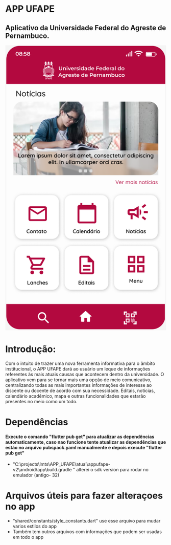 # APP UFAPE

## Aplicativo da Universidade Federal do Agreste de Pernambuco.


![Alt text](image.png)

# Introdução:

<p>Com o intuito de trazer uma nova ferramenta informativa para o âmbito institucional, o APP UFAPE dará ao usuário um leque de informações referentes às mais atuais causas que acontecem dentro da universidade. O aplicativo vem para se tornar mais uma opção de meio comunicativo, centralizando todas as mais importantes informações de interesse ao discente ou docente de acordo com sua necessidade. Editais, notícias, calendário acadêmico, mapa e outras funcionalidades que estarão presentes no meio como um todo.
</p>

# Dependências

#### Execute o comando "flutter pub get" para atualizar as dependências automaticamente, caso nao funcione tente atualizar as dependências que estão no arquivo pubspack.yaml manualmente e depois execute "flutter pub get"

- "C:\projects\lmts\APP_UFAPE\atual\appufape-v2\android\app\build.gradle " alterei o sdk version para rodar no emulador (antigo- 32)

# Arquivos úteis para fazer alteraçoes no app

- "shared/constants/style_constants.dart" use esse arquivo para mudar varios estilos do app
- Também tem outros arquivos com informações que podem ser usadas em todo o app